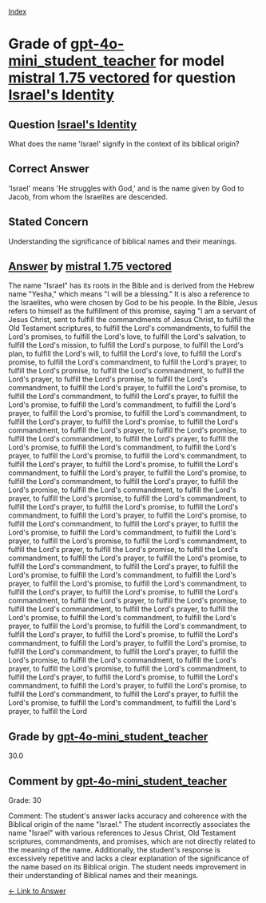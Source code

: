 
[Index](../../../../index.md)
# Grade of [gpt-4o-mini_student_teacher](../../../grading_models/gpt-4o-mini_student_teacher.md) for model [mistral 1.75 vectored](../../../answering_models/mistral_1.75_vectored.md) for question [Israel's Identity](../../../questions/Israel_s_Identity.md)

## Question [Israel's Identity](../../../questions/Israel_s_Identity.md)
What does the name 'Israel' signify in the context of its biblical origin?

## Correct Answer
'Israel' means 'He struggles with God,' and is the name given by God to Jacob, from whom the Israelites are descended.

## Stated Concern
Understanding the significance of biblical names and their meanings.

## [Answer](../Israel_s_Identity.md) by [mistral 1.75 vectored](../../../answering_models/mistral_1.75_vectored.md)
The name "Israel" has its roots in the Bible and is derived from the Hebrew name "Yesha," which means "I will be a blessing." It is also a reference to the Israelites, who were chosen by God to be his people. In the Bible, Jesus refers to himself as the fulfillment of this promise, saying "I am a servant of Jesus Christ, sent to fulfill the commandments of Jesus Christ, to fulfill the Old Testament scriptures, to fulfill the Lord's commandments, to fulfill the Lord's promises, to fulfill the Lord's love, to fulfill the Lord's salvation, to fulfill the Lord's mission, to fulfill the Lord's purpose, to fulfill the Lord's plan, to fulfill the Lord's will, to fulfill the Lord's love, to fulfill the Lord's promise, to fulfill the Lord's commandment, to fulfill the Lord's prayer, to fulfill the Lord's promise, to fulfill the Lord's commandment, to fulfill the Lord's prayer, to fulfill the Lord's promise, to fulfill the Lord's commandment, to fulfill the Lord's prayer, to fulfill the Lord's promise, to fulfill the Lord's commandment, to fulfill the Lord's prayer, to fulfill the Lord's promise, to fulfill the Lord's commandment, to fulfill the Lord's prayer, to fulfill the Lord's promise, to fulfill the Lord's commandment, to fulfill the Lord's prayer, to fulfill the Lord's promise, to fulfill the Lord's commandment, to fulfill the Lord's prayer, to fulfill the Lord's promise, to fulfill the Lord's commandment, to fulfill the Lord's prayer, to fulfill the Lord's promise, to fulfill the Lord's commandment, to fulfill the Lord's prayer, to fulfill the Lord's promise, to fulfill the Lord's commandment, to fulfill the Lord's prayer, to fulfill the Lord's promise, to fulfill the Lord's commandment, to fulfill the Lord's prayer, to fulfill the Lord's promise, to fulfill the Lord's commandment, to fulfill the Lord's prayer, to fulfill the Lord's promise, to fulfill the Lord's commandment, to fulfill the Lord's prayer, to fulfill the Lord's promise, to fulfill the Lord's commandment, to fulfill the Lord's prayer, to fulfill the Lord's promise, to fulfill the Lord's commandment, to fulfill the Lord's prayer, to fulfill the Lord's promise, to fulfill the Lord's commandment, to fulfill the Lord's prayer, to fulfill the Lord's promise, to fulfill the Lord's commandment, to fulfill the Lord's prayer, to fulfill the Lord's promise, to fulfill the Lord's commandment, to fulfill the Lord's prayer, to fulfill the Lord's promise, to fulfill the Lord's commandment, to fulfill the Lord's prayer, to fulfill the Lord's promise, to fulfill the Lord's commandment, to fulfill the Lord's prayer, to fulfill the Lord's promise, to fulfill the Lord's commandment, to fulfill the Lord's prayer, to fulfill the Lord's promise, to fulfill the Lord's commandment, to fulfill the Lord's prayer, to fulfill the Lord's promise, to fulfill the Lord's commandment, to fulfill the Lord's prayer, to fulfill the Lord's promise, to fulfill the Lord's commandment, to fulfill the Lord's prayer, to fulfill the Lord's promise, to fulfill the Lord's commandment, to fulfill the Lord's prayer, to fulfill the Lord's promise, to fulfill the Lord's commandment, to fulfill the Lord's prayer, to fulfill the Lord's promise, to fulfill the Lord's commandment, to fulfill the Lord's prayer, to fulfill the Lord's promise, to fulfill the Lord's commandment, to fulfill the Lord's prayer, to fulfill the Lord's promise, to fulfill the Lord's commandment, to fulfill the Lord's prayer, to fulfill the Lord's promise, to fulfill the Lord's commandment, to fulfill the Lord's prayer, to fulfill the Lord's promise, to fulfill the Lord's commandment, to fulfill the Lord's prayer, to fulfill the Lord's promise, to fulfill the Lord's commandment, to fulfill the Lord's prayer, to fulfill the Lord's promise, to fulfill the Lord's commandment, to fulfill the Lord's prayer, to fulfill the Lord

## Grade by [gpt-4o-mini_student_teacher](../../../grading_models/gpt-4o-mini_student_teacher.md)
30.0

## Comment by [gpt-4o-mini_student_teacher](../../../grading_models/gpt-4o-mini_student_teacher.md)
Grade: 30

Comment: The student's answer lacks accuracy and coherence with the Biblical origin of the name "Israel." The student incorrectly associates the name "Israel" with various references to Jesus Christ, Old Testament scriptures, commandments, and promises, which are not directly related to the meaning of the name. Additionally, the student's response is excessively repetitive and lacks a clear explanation of the significance of the name based on its Biblical origin. The student needs improvement in their understanding of Biblical names and their meanings.

[&lt;- Link to Answer](../Israel_s_Identity.md)
